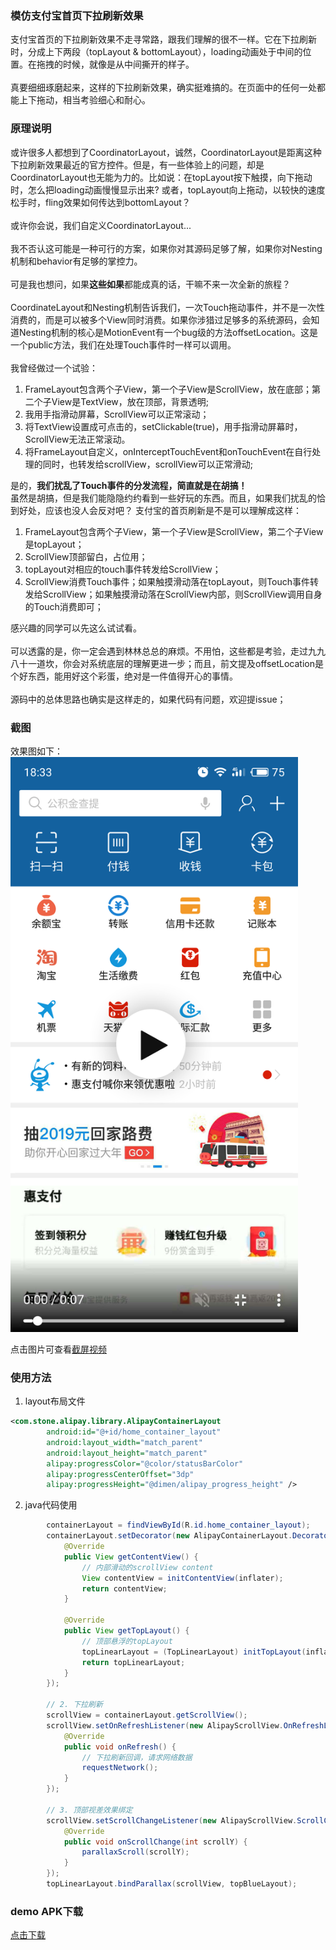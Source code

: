 ### 模仿支付宝首页下拉刷新效果
支付宝首页的下拉刷新效果不走寻常路，跟我们理解的很不一样。它在下拉刷新时，分成上下两段（topLayout & bottomLayout），loading动画处于中间的位置。在拖拽的时候，就像是从中间撕开的样子。<br/><br/>
真要细细琢磨起来，这样的下拉刷新效果，确实挺难搞的。在页面中的任何一处都能上下拖动，相当考验细心和耐心。

### 原理说明
或许很多人都想到了CoordinatorLayout，诚然，CoordinatorLayout是距离这种下拉刷新效果最近的官方控件。但是，有一些体验上的问题，却是CoordinatorLayout也无能为力的。比如说：在topLayout按下触摸，向下拖动时，怎么把loading动画慢慢显示出来? 或者，topLayout向上拖动，以较快的速度松手时，fling效果如何传达到bottomLayout？<br/><br/>
或许你会说，我们自定义CoordinatorLayout...<br/><br/>
我不否认这可能是一种可行的方案，如果你对其源码足够了解，如果你对Nesting机制和behavior有足够的掌控力。<br/><br/>
可是我也想问，如果**这些如果**都能成真的话，干嘛不来一次全新的旅程？<br/><br/>
CoordinateLayout和Nesting机制告诉我们，一次Touch拖动事件，并不是一次性消费的，而是可以被多个View同时消费。如果你涉猎过足够多的系统源码，会知道Nesting机制的核心是MotionEvent有一个bug级的方法offsetLocation。这是一个public方法，我们在处理Touch事件时一样可以调用。<br/><br/>
我曾经做过一个试验：
1. FrameLayout包含两个子View，第一个子View是ScrollView，放在底部；第二个子View是TextView，放在顶部，背景透明;
2. 我用手指滑动屏幕，ScrollView可以正常滚动；
3. 将TextView设置成可点击的，setClickable(true)，用手指滑动屏幕时，ScrollView无法正常滚动。
4. 将FrameLayout自定义，onInterceptTouchEvent和onTouchEvent在自行处理的同时，也转发给scrollView，scrollView可以正常滑动;

是的，**我们扰乱了Touch事件的分发流程，简直就是在胡搞！**<br/>
虽然是胡搞，但是我们能隐隐约约看到一些好玩的东西。而且，如果我们扰乱的恰到好处，应该也没人会反对吧？
支付宝的首页刷新是不是可以理解成这样：
1. FrameLayout包含两个子View，第一个子View是ScrollView，第二个子View是topLayout；
2. ScrollView顶部留白，占位用；
3. topLayout对相应的touch事件转发给ScrollView；
4. ScrollView消费Touch事件；如果触摸滑动落在topLayout，则Touch事件转发给ScrollView；如果触摸滑动落在ScrollView内部，则ScrollView调用自身的Touch消费即可；

感兴趣的同学可以先这么试试看。<br/><br/>
可以透露的是，你一定会遇到林林总总的麻烦。不用怕，这些都是考验，走过九九八十一道坎，你会对系统底层的理解更进一步；而且，前文提及offsetLocation是个好东西，能用好这个彩蛋，绝对是一件值得开心的事情。<br/><br/>
源码中的总体思路也确实是这样走的，如果代码有问题，欢迎提issue；

### 截图
效果图如下：<br/>
<a href="https://xmusistone.github.io/capture/video.html?content=alipayCapture1.mp4" target="_blank">
  <img src="capture1.png" width="460"/>
</a>

点击图片可查看[截屏视频](https://xmusistone.github.io/capture/video.html?content=alipayCapture1.mp4)

### 使用方法
1. layout布局文件
```xml
<com.stone.alipay.library.AlipayContainerLayout
        android:id="@+id/home_container_layout"
        android:layout_width="match_parent"
        android:layout_height="match_parent"
        alipay:progressColor="@color/statusBarColor"
        alipay:progressCenterOffset="3dp"
        alipay:progressHeight="@dimen/alipay_progress_height" />
```
2. java代码使用
```java
        containerLayout = findViewById(R.id.home_container_layout);
        containerLayout.setDecorator(new AlipayContainerLayout.Decorator() {
            @Override
            public View getContentView() {
                // 内部滑动的scrollView content
                View contentView = initContentView(inflater);
                return contentView;
            }

            @Override
            public View getTopLayout() {
                // 顶部悬浮的topLayout
                topLinearLayout = (TopLinearLayout) initTopLayout(inflater);
                return topLinearLayout;
            }
        });

        // 2. 下拉刷新
        scrollView = containerLayout.getScrollView();
        scrollView.setOnRefreshListener(new AlipayScrollView.OnRefreshListener() {
            @Override
            public void onRefresh() {
                // 下拉刷新回调，请求网络数据
                requestNetwork();
            }
        });

        // 3. 顶部视差效果绑定
        scrollView.setScrollChangeListener(new AlipayScrollView.ScrollChangeListener() {
            @Override
            public void onScrollChange(int scrollY) {
                parallaxScroll(scrollY);
            }
        });
        topLinearLayout.bindParallax(scrollView, topBlueLayout);
```

### demo APK下载
[点击下载](https://github.com/xmuSistone/AlipayPullRefresh/blob/master/app-release.apk?raw=true)
